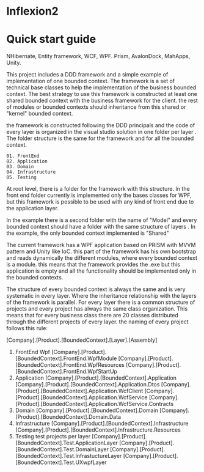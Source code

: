 # Inflexion2 
# Quick start guide

NHibernate, Entity framework, WCF, WPF. Prism, AvalonDock, MahApps, Unity.

This project includes a DDD framework and a simple example of implementation of one bounded context.
The framework is a set of technical base classes to help the implementation of the business bounded context. 
The best strategy to use this framework is constructed at least one shared bounded context with the business framework for the client.
the rest of modules or bounded contexts should inheritance from this shared or "kernel" bounded context.

the framework is constructed following the DDD principals and the code of every layer is organized in the visual studio solution in one folder per layer
. The folder structure is the same for the framework and for all the bounded context.

    01. FrontEnd 
    02. Application
    03. Domain
    04. Infrastructure
    05. Testing

At root level, there is a folder for the framework with this structure. In the front end folder currently is implemented only the 
bases classes for WPF, but this framework is possible to be used with any kind of front end due to the application layer.

In the example there is a second folder with the name of "Model" and every bounded context should have a folder with the same structure of layers
. In the example, the only bounded context implemented is "Shared"

The current framework has a WPF application based on PRISM with MVVM pattern and Unity like IoC. 
this part of the framework has his own bootstrap and reads dynamically the different modules, where every bounded context is a module.
this means that the framework provides the .exe but this application is empty and all the functionality should be implemented only in the bounded contexts.

The structure of every bounded context is always the same and is very systematic in every layer. Where the inheritance relationship 
with the layers of the framework is parallel.
For every layer there is a common structure of projects and every project has always the same class organization. This means that 
for every business class there are 20 classes distributed through the different projects of every layer.
the naming of every project follows this rule:

[Company].[Product].[BoundedContext].[Layer].[Assembly]

  01. FrontEnd
    Wpf
      [Company].[Product].[BoundedContext].FrontEnd.WpfModule
      [Company].[Product].[BoundedContext].FrontEnd.WpfResources
      [Company].[Product].[BoundedContext].FrontEnd.WpfStartUp
  02. Application
    [Company].[Product].[BoundedContext].Application
    [Company].[Product].[BoundedContext].Application.Dtos
    [Company].[Product].[BoundedContext].Application.WcfClient
    [Company].[Product].[BoundedContext].Application.WcfService
    [Company].[Product].[BoundedContext].Application.WcfService.Contracts
  03. Domain
    [Company].[Product].[BoundedContext].Domain
    [Company].[Product].[BoundedContext].Domain.Data
  04. Infrastructure
    [Company].[Product].[BoundedContext].Infrastructure
    [Company].[Product].[BoundedContext].Infrastructure.Resources
  05. Testing
    test projects per layer
    [Company].[Product].[BoundedContext].Test.ApplicationLayer
    [Company].[Product].[BoundedContext].Test.DomainLayer
    [Company].[Product].[BoundedContext].Test.InfrastuctureLayer
    [Company].[Product].[BoundedContext].Test.UXwpfLayer

